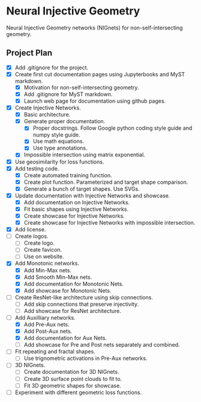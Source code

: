 # Neural Injective Geometry
Neural Injective Geometry networks (NIGnets) for non-self-intersecting geometry.


## Project Plan
- [x] Add .gitignore for the project.
- [x] Create first cut documentation pages using Jupyterbooks and MyST markdown.
    - [x] Motivation for non-self-intersecting geometry.
    - [x] Add .gitignore for MyST markdown.
    - [x] Launch web page for documentation using github pages.
- [x] Create Injective Networks.
    - [x] Basic architecture.
    - [x] Generate proper documentation.
        - [x] Proper docstrings. Follow Google python coding style guide and numpy style guide.
        - [x] Use math equations.
        - [x] Use type annotations.
    - [x] Impossible intersection using matrix exponential.
- [x] Use geosimilarity for loss functions.
- [x] Add testing code.
    - [x] Create automated training function.
    - [x] Create plot function. Parameterized and target shape comparison.
    - [x] Generate a bunch of target shapes. Use SVGs.
- [x] Update documentation with Injective Networks and showcase.
    - [x] Add documentation on Injective Networks.
    - [x] Fit basic shapes using Injective Networks.
    - [x] Create showcase for Injective Networks.
    - [x] Create showcase for Injective Networks with impossible intersection.
- [x] Add license.
- [ ] Create logos.
    - [ ] Create logo.
    - [ ] Create favicon.
    - [ ] Use on website.
- [x] Add Monotonic networks.
    - [x] Add Min-Max nets.
    - [x] Add Smooth Min-Max nets.
    - [x] Add documentation for Monotonic Nets.
    - [x] Add showcase for Monotonic Nets.
- [ ] Create ResNet-like architecture using skip connections.
    - [ ] Add skip connections that preserve injectivity.
    - [ ] Add showcase for ResNet architecture.
- [ ] Add Auxilliary networks.
    - [x] Add Pre-Aux nets.
    - [x] Add Post-Aux nets.
    - [x] Add documentation for Aux Nets.
    - [ ] Add showcase for Pre and Post nets separately and combined.
- [ ] Fit repeating and fractal shapes.
    - [ ] Use trignometric activations in Pre-Aux networks.
- [ ] 3D NIGnets.
    - [ ] Create documentation for 3D NIGnets.
    - [ ] Create 3D surface point clouds to fit to.
    - [ ] Fit 3D geometric shapes for showcase.
- [ ] Experiment with different geometric loss functions.